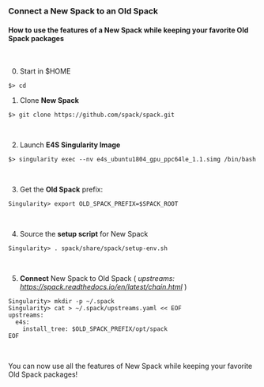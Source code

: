 ### Connect a New Spack to an Old Spack
#### How to use the features of a New Spack while keeping your favorite Old Spack packages
<br>

0. Start in $HOME
```
$> cd
```

1. Clone <b>New Spack</b>
```
$> git clone https://github.com/spack/spack.git
```

<br>

2. Launch <b>E4S Singularity Image</b>
```
$> singularity exec --nv e4s_ubuntu1804_gpu_ppc64le_1.1.simg /bin/bash
```

<br>

3. Get the <b>Old Spack</b> prefix:
```
Singularity> export OLD_SPACK_PREFIX=$SPACK_ROOT
```

<br>

4. Source the <b>setup script</b> for New Spack
```
Singularity> . spack/share/spack/setup-env.sh
```

<br>

5. <b>Connect</b> New Spack to Old Spack ( <i>upstreams: https://spack.readthedocs.io/en/latest/chain.html</i> )
```
Singularity> mkdir -p ~/.spack
Singularity> cat > ~/.spack/upstreams.yaml << EOF
upstreams:
  e4s:
    install_tree: $OLD_SPACK_PREFIX/opt/spack
EOF
```


<br>

You can now use all the features of New Spack while keeping your favorite Old Spack packages!
